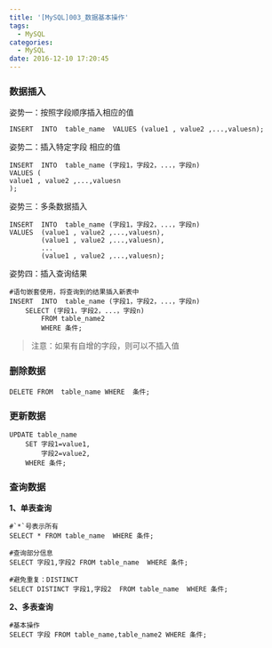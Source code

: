 ```yaml
---
title: '[MySQL]003_数据基本操作'
tags:
  - MySQL
categories:
  - MySQL
date: 2016-12-10 17:20:45
---
```

### 数据插入

姿势一：按照字段顺序插入相应的值

	INSERT  INTO  table_name  VALUES (value1 , value2 ,...,valuesn);

姿势二：插入特定字段 相应的值

	INSERT  INTO  table_name (字段1，字段2，...，字段n)  
	VALUES (
	value1 , value2 ,...,valuesn
	);

姿势三：多条数据插入

	INSERT  INTO  table_name (字段1，字段2，...，字段n)  
	VALUES  (value1 , value2 ,...,valuesn),
			(value1 , value2 ,...,valuesn),
			...
			(value1 , value2 ,...,valuesn);

姿势四：插入查询结果

	#语句嵌套使用，将查询到的结果插入新表中
	INSERT  INTO  table_name (字段1，字段2，...，字段n)
		SELECT (字段1，字段2，...，字段n)
			FROM table_name2
			WHERE 条件;


> 注意：如果有自增的字段，则可以不插入值

### 删除数据

	DELETE FROM  table_name WHERE  条件;


### 更新数据

	UPDATE table_name
		SET 字段1=value1,
			字段2=value2,
		WHERE 条件;


### 查询数据

**1、单表查询**


	#`*`号表示所有
	SELECT * FROM table_name  WHERE 条件;

	#查询部分信息
	SELECT 字段1,字段2 FROM table_name  WHERE 条件;

	#避免重复：DISTINCT
	SELECT DISTINCT 字段1,字段2  FROM table_name  WHERE 条件;

**2、多表查询**

	#基本操作
	SELECT 字段 FROM table_name,table_name2 WHERE 条件;